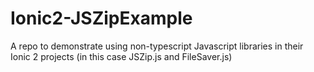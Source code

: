 # Ionic2-JSZipExample
A repo to demonstrate using non-typescript Javascript libraries in their Ionic 2 projects (in this case JSZip.js and FileSaver.js)
